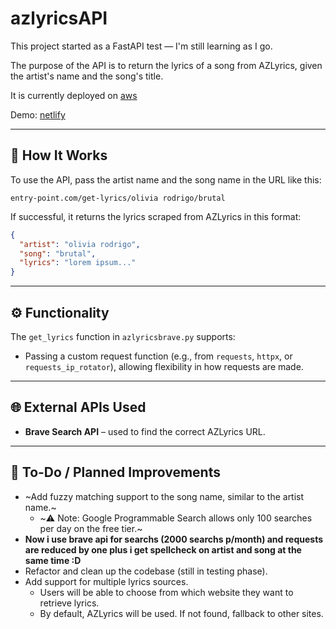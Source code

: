 # azlyricsAPI

This project started as a FastAPI test — I'm still learning as I go.

The purpose of the API is to return the lyrics of a song from AZLyrics, given the artist's name and the song's title.

It is currently deployed on [aws](http://54.172.42.197:8000/api/get-lyrics/avril%20lavigne/what%20the%20hell/)

Demo: [netlify](https://teal-bombolone-e98a8f.netlify.app/)

---

## 🔧 How It Works

To use the API, pass the artist name and the song name in the URL like this:

```
entry-point.com/get-lyrics/olivia rodrigo/brutal
```

If successful, it returns the lyrics scraped from AZLyrics in this format:

```json
{
  "artist": "olivia rodrigo",
  "song": "brutal",
  "lyrics": "lorem ipsum..."
}
```

---

## ⚙️ Functionality

The `get_lyrics` function in `azlyricsbrave.py` supports:
- Passing a custom request function (e.g., from `requests`, `httpx`, or `requests_ip_rotator`), allowing flexibility in how requests are made.

---

## 🌐 External APIs Used

- **Brave Search API** – used to find the correct AZLyrics URL.

---

## 🚧 To-Do / Planned Improvements

- ~Add fuzzy matching support to the song name, similar to the artist name.~
  - ~⚠️ Note: Google Programmable Search allows only 100 searches per day on the free tier.~
- **Now i use brave api for searchs (2000 searchs p/month) and requests are reduced by one
    plus i get spellcheck on artist and song at the same time :D**
- Refactor and clean up the codebase (still in testing phase).
- Add support for multiple lyrics sources.
  - Users will be able to choose from which website they want to retrieve lyrics.
  - By default, AZLyrics will be used. If not found, fallback to other sites.


